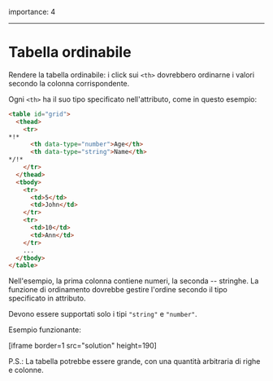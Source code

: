 importance: 4

---

# Tabella ordinabile

Rendere la tabella ordinabile: i click sui `<th>` dovrebbero ordinarne i valori secondo la colonna corrispondente.

Ogni `<th>` ha il suo tipo specificato nell'attributo, come in questo esempio:

```html
<table id="grid">
  <thead>
    <tr>
*!*
      <th data-type="number">Age</th>
      <th data-type="string">Name</th>
*/!*
    </tr>
  </thead>
  <tbody>
    <tr>
      <td>5</td>
      <td>John</td>
    </tr>
    <tr>
      <td>10</td>
      <td>Ann</td>
    </tr>
    ...
  </tbody>
</table>
```

Nell'esempio, la prima colonna contiene numeri, la seconda -- stringhe. La funzione di ordinamento dovrebbe gestire l'ordine secondo il tipo specificato in attributo.

Devono essere supportati solo i tipi `"string"` e `"number"`.

Esempio funzionante:

[iframe border=1 src="solution" height=190]

P.S.: La tabella potrebbe essere grande, con una quantità arbitraria di righe e colonne.
